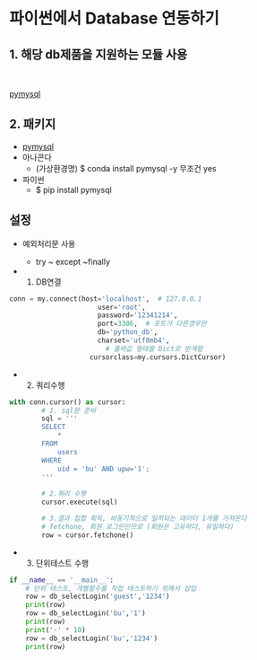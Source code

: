 # 파이썬에서 Database 연동하기
## 1. 해당 db제품을 지원하는 모듈 사용 
</br>

[pymysql](https://github.com/PyMySQL/PyMySQL)

## 2. 패키지

  - [pymysql](https://github.com/PyMySQL/PyMySQL)
- 아나콘다
    - (가상환경명) $ conda install pymysql -y 무조건 yes
- 파이썬
    - $ pip install pymysql 


## 설정
- 예외처리문 사용
  - try ~ except ~finally

- 1. DB연결
~~~python
conn = my.connect(host='localhost',  # 127.0.0.1
                      user='root',
                      password='12341214',
                      port=3306,  # 포트가 다른경우만
                      db='python_db',
                      charset='utf8mb4',
                        # 출력값 형태를 Dict로 받게함
                    cursorclass=my.cursors.DictCursor)
~~~

- 2. 쿼리수행
~~~python
with conn.cursor() as cursor:
        # 1. sql문 준비
        sql = '''
        SELECT
            *
        FROM 
            users
        WHERE
            uid = 'bu' AND upw='1';
        '''
        
        # 2.쿼리 수행
        cursor.execute(sql)

        # 3.결과 집합 획득, 비동기적으로 일치되는 데이터 1개를 가져온다 
        # fetchone, 회원 로그인인므로 (회원은 고유하다, 유일하다)
        row = cursor.fetchone()
~~~

- 3. 단위테스트 수행
~~~python
if __name__ == '__main__':
    # 단위 테스트, 개별함수를 직접 테스트하기 위해서 삽입
    row = db_selectLogin('guest','1234')
    print(row)
    row = db_selectLogin('bu','1')
    print(row)
    print('-' * 10)
    row = db_selectLogin('bu','1234')
    print(row)
~~~